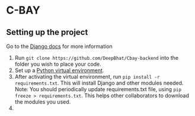 # C-BAY

## Setting up the project
Go to the [Django docs](https://docs.djangoproject.com/) for more information

1. Run `git clone https://github.com/DeepBhat/Cbay-backend` into the folder you wish to place your code.
2. Set up a [Python virtual environment](https://docs.python.org/3/tutorial/venv.html).
3. After activating the virtual environment, run `pip install -r requirements.txt`. This will install Django and other modules needed.
Note: You should periodically update requirements.txt file, using `pip freeze > requirements.txt`. This helps other collaborators to download the modules you used.
4. 

